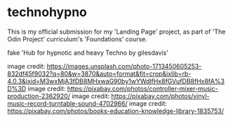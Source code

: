 # technohypno
This is my official submission for my 'Landing Page' project, as part of 'The Odin Project' curriculum's 'Foundations' course.

fake 'Hub for hypnotic and heavy Techno by gilesdavis'

image credit: https://images.unsplash.com/photo-1713450605253-832df45f9032?q=80&w=3870&auto=format&fit=crop&ixlib=rb-4.0.3&ixid=M3wxMjA3fDB8MHxwaG90by1wYWdlfHx8fGVufDB8fHx8fA%3D%3D
image credit: https://pixabay.com/photos/controller-mixer-music-production-2362920/
image credit: https://pixabay.com/photos/vinyl-music-record-turntable-sound-4702966/
image credit: https://pixabay.com/photos/books-education-knowledge-library-1835753/